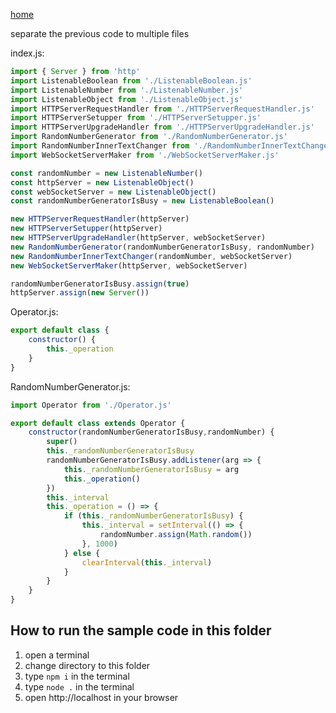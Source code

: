 [home](../README.md)

separate the previous code to multiple files

index.js:
```js
import { Server } from 'http'
import ListenableBoolean from './ListenableBoolean.js'
import ListenableNumber from './ListenableNumber.js'
import ListenableObject from './ListenableObject.js'
import HTTPServerRequestHandler from './HTTPServerRequestHandler.js'
import HTTPServerSetupper from './HTTPServerSetupper.js'
import HTTPServerUpgradeHandler from './HTTPServerUpgradeHandler.js'
import RandomNumberGenerator from './RandomNumberGenerator.js'
import RandomNumberInnerTextChanger from './RandomNumberInnerTextChanger.js'
import WebSocketServerMaker from './WebSocketServerMaker.js'

const randomNumber = new ListenableNumber()
const httpServer = new ListenableObject()
const webSocketServer = new ListenableObject()
const randomNumberGeneratorIsBusy = new ListenableBoolean()

new HTTPServerRequestHandler(httpServer)
new HTTPServerSetupper(httpServer)
new HTTPServerUpgradeHandler(httpServer, webSocketServer)
new RandomNumberGenerator(randomNumberGeneratorIsBusy, randomNumber)
new RandomNumberInnerTextChanger(randomNumber, webSocketServer)
new WebSocketServerMaker(httpServer, webSocketServer)

randomNumberGeneratorIsBusy.assign(true)
httpServer.assign(new Server()) 
```

Operator.js:
```js
export default class {
    constructor() {
        this._operation
    }
}
```

RandomNumberGenerator.js:
```js
import Operator from './Operator.js'

export default class extends Operator {
    constructor(randomNumberGeneratorIsBusy,randomNumber) {
        super()
        this._randomNumberGeneratorIsBusy
        randomNumberGeneratorIsBusy.addListener(arg => {
            this._randomNumberGeneratorIsBusy = arg
            this._operation()
        })
        this._interval
        this._operation = () => {
            if (this._randomNumberGeneratorIsBusy) {
                this._interval = setInterval(() => {
                    randomNumber.assign(Math.random())
                }, 1000)
            } else {
                clearInterval(this._interval)
            }
        }
    }
}
```

## How to run the sample code in this folder
1. open a terminal
1. change directory to this folder
1. type `npm i` in the terminal
1. type `node .` in the terminal
1. open http://localhost in your browser